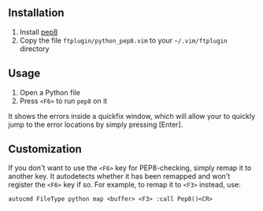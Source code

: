 Installation
------------
1. Install [pep8](http://pypi.python.org/pypi/pep8/)
2. Copy the file `ftplugin/python_pep8.vim` to your `~/.vim/ftplugin` directory


Usage
-----
1. Open a Python file
2. Press `<F6>` to run `pep8` on it

It shows the errors inside a quickfix window, which will allow your to quickly
jump to the error locations by simply pressing [Enter].


Customization
-------------
If you don't want to use the `<F6>` key for PEP8-checking, simply remap it to
another key.  It autodetects whether it has been remapped and won't register
the `<F6>` key if so.  For example, to remap it to `<F3>` instead, use:

    autocmd FileType python map <buffer> <F3> :call Pep8()<CR>
